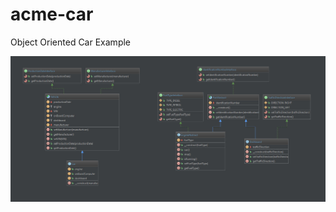 # acme-car
Object Oriented Car Example

![alt tag](https://raw.githubusercontent.com/dcwiklik/acme-car/master/class-diagram.jpg)
